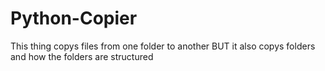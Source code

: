 # Python-Copier
This thing copys files from one folder to another BUT it also copys folders and how the folders are structured
